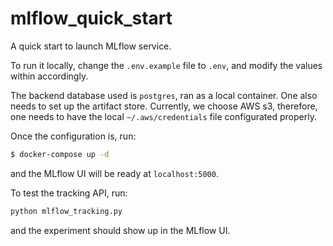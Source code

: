 # mlflow_quick_start
A quick start to launch MLflow service.

To run it locally, change the `.env.example` file to `.env`, and modify the values within accordingly.

The backend database used is `postgres`, ran as a local container. One also needs to set up the artifact store. Currently, we choose AWS s3, therefore, one needs to have the local `~/.aws/credentials` file configurated properly.

Once the configuration is, run:
~~~sh
$ docker-compose up -d
~~~
and the MLflow UI will be ready at `localhost:5000`.

To test the tracking API, run:
~~~py
python mlflow_tracking.py
~~~
and the experiment should show up in the MLflow UI.